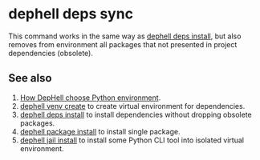 # dephell deps sync

This command works in the same way as [dephell deps install](cmd-deps-install), but also removes from environment all packages that not presented in project dependencies (obsolete).

## See also

1. [How DepHell choose Python environment](python-lookup).
1. [dephell venv create](cmd-venv-create) to create virtual environment for dependencies.
1. [dephell deps install](cmd-deps-install) to install dependencies without dropping obsolete packages.
1. [dephell package install](cmd-package-install) to install single package.
1. [dephell jail install](cmd-package-install) to install some Python CLI tool into isolated virtual environment.
